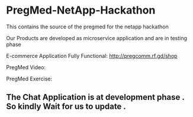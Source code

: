 # PregMed-NetApp-Hackathon
This contains the source of the pregmed for the netapp hackathon 


Our Products are developed as microservice application and are in testing phase 


E-commerce Application Fully Functional:
http://pregcomm.rf.gd/shop


PregMed Video:

PregMed Exercise:



## The Chat Application is at development phase . So kindly Wait for us to update .

